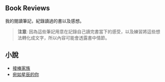 ## Book Reviews

我的閱讀筆記，紀錄讀過的書以及感想。

> __注意__: 因為這些筆記用意在記錄自己讀完書當下的感受，以及練習將這些想法轉化成文字，所以內容可能會透露書中情節。

## 小說
- [接棒家族](https://github.com/a179346/book-reviews/blob/main/%E5%B0%8F%E8%AA%AA/%E6%8E%A5%E6%A3%92%E5%AE%B6%E6%97%8F.md)
- [宛如星辰的你](https://github.com/a179346/book-reviews/blob/main/%E5%B0%8F%E8%AA%AA/%E5%AE%9B%E5%A6%82%E6%98%9F%E8%BE%B0%E7%9A%84%E4%BD%A0.md)